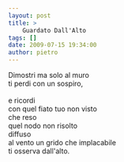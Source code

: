 ```yaml
---
layout: post
title: >
    Guardato Dall'Alto
tags: []
date: 2009-07-15 19:34:00
author: pietro
---
```

Dimostri ma solo al muro<br/>ti perdi con un sospiro,<br/><br/>e ricordi<br/>con quel fiato tuo non visto<br/>che reso<br/>quel nodo non risolto<br/>diffuso<br/>al vento un grido che implacabile<br/>ti osserva dall'alto.
